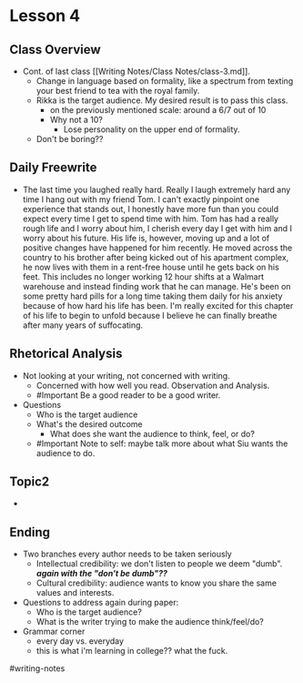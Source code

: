 # Lesson 4

## Class Overview
- Cont. of last class [[Writing Notes/Class Notes/class-3.md]].
    - Change in language based on formality, like a spectrum from texting your best friend to tea with the royal family.
    - Rikka is the target audience. My desired result is to pass this class.
        - on the previously mentioned scale: around a 6/7 out of 10
        - Why not a 10?
            - Lose personality on the upper end of formality.
    - Don't be boring??

## Daily Freewrite 
- The last time you laughed really hard. Really I laugh extremely hard any time I hang out with my friend Tom. I can't exactly pinpoint one experience that stands out, I honestly have more fun than you could expect every time I get to spend time with him. Tom has had a really rough life and I worry about him, I cherish every day I get with him and I worry about his future. His life is, however, moving up and a lot of positive changes have happened for him recently. He moved across the country to his brother after being kicked out of his apartment complex, he now lives with them in a rent-free house until he gets back on his feet. This includes no longer working 12 hour shifts at a Walmart warehouse and instead finding work that he can manage. He's been on some pretty hard pills for a long time taking them daily for his anxiety because of how hard his life has been. I'm really excited for this chapter of his life to begin to unfold because I believe he can finally breathe after many years of suffocating.

## Rhetorical Analysis
- Not looking at your writing, not concerned with writing.
    - Concerned with how well you read. Observation and Analysis.
    - #Important Be a good reader to be a good writer.
- Questions
    - Who is the target audience
    - What's the desired outcome
        - What does she want the audience to think, feel, or do?
    - #Important Note to self: maybe talk more about what Siu wants the audience to do.

## Topic2
- 

## Ending
- Two branches every author needs to be taken seriously
    - Intellectual credibility: we don't listen to people we deem "dumb". ***again with the "don't be dumb"??***
    - Cultural credibility: audience wants to know you share the same values and interests.
- Questions to address again during paper:
    - Who is the target audience?
    - What is the writer trying to make the audience think/feel/do?
- Grammar corner
    - every day vs. everyday
    - this is what i'm learning in college?? what the fuck.

#writing-notes
